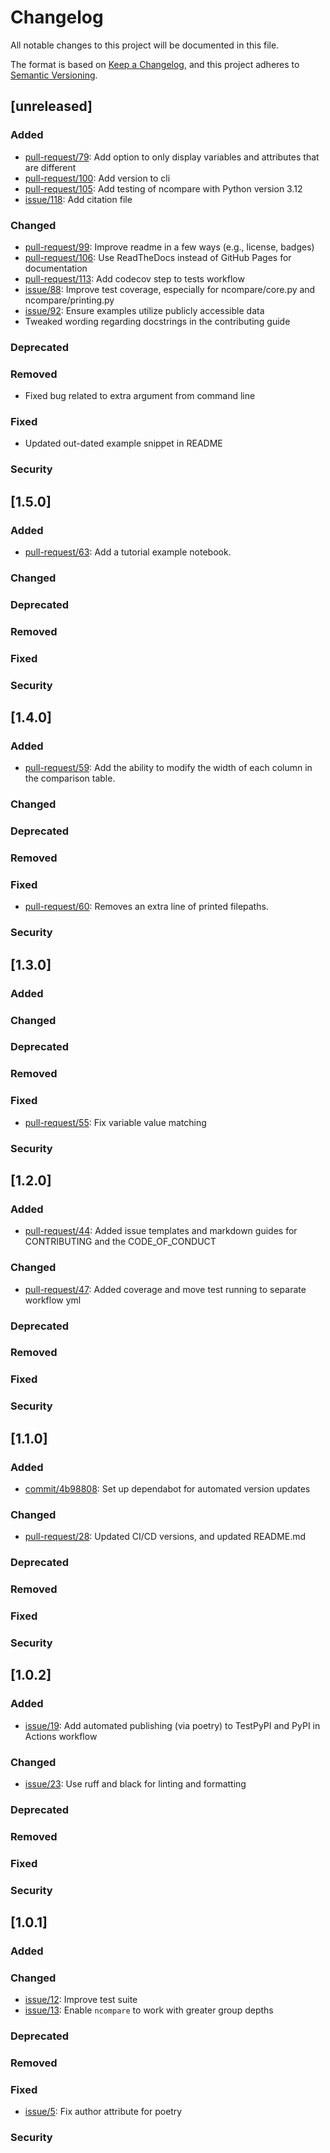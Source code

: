 # Changelog
All notable changes to this project will be documented in this file.

The format is based on [Keep a Changelog](https://keepachangelog.com/en/1.0.0/),
and this project adheres to [Semantic Versioning](https://semver.org/spec/v2.0.0.html).

## [unreleased]
### Added
- [pull-request/79](https://github.com/nasa/ncompare/pull/79): Add option to only display variables and attributes that are different
- [pull-request/100](https://github.com/nasa/ncompare/pull/100): Add version to cli
- [pull-request/105](https://github.com/nasa/ncompare/pull/105): Add testing of ncompare with Python version 3.12
- [issue/118](https://github.com/nasa/ncompare/issues/118): Add citation file
### Changed
- [pull-request/99](https://github.com/nasa/ncompare/pull/99): Improve readme in a few ways (e.g., license, badges)
- [pull-request/106](https://github.com/nasa/ncompare/pull/106): Use ReadTheDocs instead of GitHub Pages for documentation
- [pull-request/113](https://github.com/nasa/ncompare/pull/113): Add codecov step to tests workflow
- [issue/88](https://github.com/nasa/ncompare/issues/88): Improve test coverage, especially for ncompare/core.py and ncompare/printing.py
- [issue/92](https://github.com/nasa/ncompare/issues/92): Ensure examples utilize publicly accessible data
- Tweaked wording regarding docstrings in the contributing guide
### Deprecated
### Removed
- Fixed bug related to extra argument from command line
### Fixed
- Updated out-dated example snippet in README
### Security

## [1.5.0]
### Added
- [pull-request/63](https://github.com/nasa/ncompare/pull/59): Add a tutorial example notebook.
### Changed
### Deprecated
### Removed
### Fixed
### Security

## [1.4.0]
### Added
- [pull-request/59](https://github.com/nasa/ncompare/pull/59): Add the ability to modify the width of each column in the comparison table.
### Changed
### Deprecated
### Removed
### Fixed
- [pull-request/60](https://github.com/nasa/ncompare/pull/60): Removes an extra line of printed filepaths.
### Security

## [1.3.0]
### Added
### Changed
### Deprecated
### Removed
### Fixed
- [pull-request/55](https://github.com/nasa/ncompare/pull/55): Fix variable value matching
### Security

## [1.2.0]
### Added
- [pull-request/44](https://github.com/nasa/ncompare/pull/44): Added issue templates and markdown guides for CONTRIBUTING and the CODE_OF_CONDUCT
### Changed
- [pull-request/47](https://github.com/nasa/ncompare/pull/47): Added coverage and move test running to separate workflow yml
### Deprecated
### Removed
### Fixed
### Security

## [1.1.0]
### Added
- [commit/4b98808](https://github.com/nasa/ncompare/commit/4b98808cf3d8424da25a226687d304ce7d46738e): Set up dependabot for automated version updates
### Changed
- [pull-request/28](https://github.com/nasa/ncompare/pull/28): Updated CI/CD versions, and updated README.md
### Deprecated
### Removed
### Fixed
### Security

## [1.0.2]
### Added
- [issue/19](https://github.com/nasa/ncompare/issues/19): Add automated publishing (via poetry) to TestPyPI and PyPI in Actions workflow
### Changed
- [issue/23](https://github.com/nasa/ncompare/issues/23): Use ruff and black for linting and formatting
### Deprecated
### Removed
### Fixed
### Security

## [1.0.1]
### Added
### Changed
- [issue/12](https://github.com/nasa/ncompare/issues/12): Improve test suite
- [issue/13](https://github.com/nasa/ncompare/issues/13): Enable `ncompare` to work with greater group depths
### Deprecated
### Removed
### Fixed
- [issue/5](https://github.com/nasa/ncompare/issues/5): Fix author attribute for poetry
### Security
